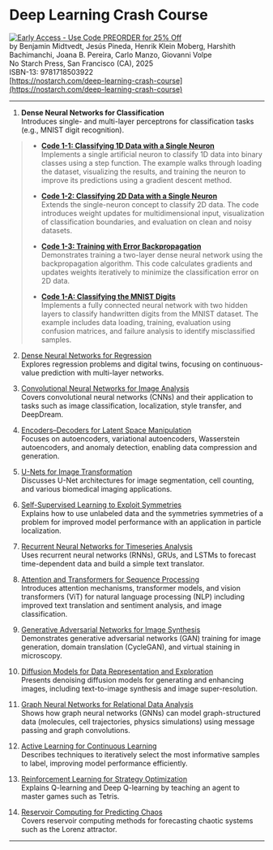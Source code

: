 # Deep Learning Crash Course

[![Early Access - Use Code PREORDER for 25% Off](https://img.shields.io/badge/Early%20Access%20Now%20Available-Use%20Code%20PREORDER%20for%2025%25%20Off-orange)](https://nostarch.com/deep-learning-crash-course)  
by Benjamin Midtvedt, Jesús Pineda, Henrik Klein Moberg, Harshith Bachimanchi, Joana B. Pereira, Carlo Manzo, Giovanni Volpe  
No Starch Press, San Francisco (CA), 2025  
ISBN-13: 9781718503922  
[https://nostarch.com/deep-learning-crash-course](https://nostarch.com/deep-learning-crash-course)

---

1. **Dense Neural Networks for Classification**  
   Introduces single- and multi-layer perceptrons for classification tasks (e.g., MNIST digit recognition).

>   - [**Code 1-1: Classifying 1D Data with a Single Neuron**](https://github.com/DeepTrackAI/DeepLearningCrashCourse/tree/main/Ch01_DNN_classification/ec01_1_neuron_class_1d/neuron_class_1d.ipynb)  
>     Implements a single artificial neuron to classify 1D data into binary classes using a step function. The example walks through loading the dataset, visualizing the results, and training the neuron to improve its predictions using a gradient descent method.
>   
>   - [**Code 1-2: Classifying 2D Data with a Single Neuron**](https://github.com/DeepTrackAI/DeepLearningCrashCourse/tree/main/Ch01_DNN_classification/ec01_2_neuron_class_2d/neuron_class_2d.ipynb)  
>     Extends the single-neuron concept to classify 2D data. The code introduces weight updates for multidimensional input, visualization of classification boundaries, and evaluation on clean and noisy datasets.
>   
>   - [**Code 1-3: Training with Error Backpropagation**](https://github.com/DeepTrackAI/DeepLearningCrashCourse/tree/main/Ch01_DNN_classification/ec01_3_dnn2_class/dnn2_clas.ipynb)  
>     Demonstrates training a two-layer dense neural network using the backpropagation algorithm. This code calculates gradients and updates weights iteratively to minimize the classification error on 2D data.
>   
>   - [**Code 1-A: Classifying the MNIST Digits**](https://github.com/DeepTrackAI/DeepLearningCrashCourse/tree/main/Ch01_DNN_classification/ec01_A_mnist/mnist.ipynb)  
>     Implements a fully connected neural network with two hidden layers to classify handwritten digits from the MNIST dataset. The example includes data loading, training, evaluation using confusion matrices, and failure analysis to identify misclassified samples​.

2. [Dense Neural Networks for Regression](https://github.com/DeepTrackAI/DeepLearningCrashCourse/tree/main/Ch02_DNN_regression)  
   Explores regression problems and digital twins, focusing on continuous-value prediction with multi-layer networks.

3. [Convolutional Neural Networks for Image Analysis](https://github.com/DeepTrackAI/DeepLearningCrashCourse/tree/main/Ch03_CNN)  
   Covers convolutional neural networks (CNNs) and their application to tasks such as image classification, localization, style transfer, and DeepDream.

4. [Encoders–Decoders for Latent Space Manipulation](https://github.com/DeepTrackAI/DeepLearningCrashCourse/tree/main/Ch04_AE)  
   Focuses on autoencoders, variational autoencoders, Wasserstein autoencoders, and anomaly detection, enabling data compression and generation.

5. [U-Nets for Image Transformation](https://github.com/DeepTrackAI/DeepLearningCrashCourse/tree/main/Ch05_UNet)  
   Discusses U-Net architectures for image segmentation, cell counting, and various biomedical imaging applications.

6. [Self-Supervised Learning to Exploit Symmetries](https://github.com/DeepTrackAI/DeepLearningCrashCourse/tree/main/Ch06_SelfSupervised)  
   Explains how to use unlabeled data and the symmetries symmetries of a problem for improved model performance with an application in particle localization.

7. [Recurrent Neural Networks for Timeseries Analysis](https://github.com/DeepTrackAI/DeepLearningCrashCourse/tree/main/Ch07_RNN)  
   Uses recurrent neural networks (RNNs), GRUs, and LSTMs to forecast time-dependent data and build a simple text translator.

8. [Attention and Transformers for Sequence Processing](https://github.com/DeepTrackAI/DeepLearningCrashCourse/tree/main/Ch08_Attention)  
   Introduces attention mechanisms, transformer models, and vision transformers (ViT) for natural language processing (NLP) including improved text translation and sentiment analysis, and image classification.

9. [Generative Adversarial Networks for Image Synthesis](https://github.com/DeepTrackAI/DeepLearningCrashCourse/tree/main/Ch09_GAN)  
   Demonstrates generative adversarial networks (GAN) training for image generation, domain translation (CycleGAN), and virtual staining in microscopy.

10. [Diffusion Models for Data Representation and Exploration](https://github.com/DeepTrackAI/DeepLearningCrashCourse/tree/main/Ch10_Diffusion)  
    Presents denoising diffusion models for generating and enhancing images, including text-to-image synthesis and image super-resolution.

11. [Graph Neural Networks for Relational Data Analysis](https://github.com/DeepTrackAI/DeepLearningCrashCourse/tree/main/Ch11_GNN)  
    Shows how graph neural networks (GNNs) can model graph-structured data (molecules, cell trajectories, physics simulations) using message passing and graph convolutions.

12. [Active Learning for Continuous Learning](https://github.com/DeepTrackAI/DeepLearningCrashCourse/tree/main/Ch12_AL)  
    Describes techniques to iteratively select the most informative samples to label, improving model performance efficiently.

13. [Reinforcement Learning for Strategy Optimization](https://github.com/DeepTrackAI/DeepLearningCrashCourse/tree/main/Ch13_RL)  
    Explains Q-learning and Deep Q-learning by teaching an agent to master games such as Tetris.

14. [Reservoir Computing for Predicting Chaos](https://github.com/DeepTrackAI/DeepLearningCrashCourse/tree/main/Ch14_RC)  
    Covers reservoir computing methods for forecasting chaotic systems such as the Lorenz attractor.

---
